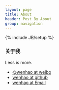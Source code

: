 ```yaml
---
layout: page
title: About
header: Post By About
group: navigation
---
```

{% include JB/setup %}

### 关于我


Less is more.



* [@wenhao at weibo][1]
* [wenhao at github][2]
* [wenhao at Email][3]


[1]: http://weibo.com/hnrain
[2]: http://github.com/hnrainll
[3]: mailto:hnrain1004@gmail.com

